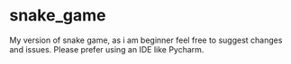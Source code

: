 # snake_game
My version of snake game, as i am beginner feel free to suggest changes and issues.
Please prefer using an IDE like Pycharm.
